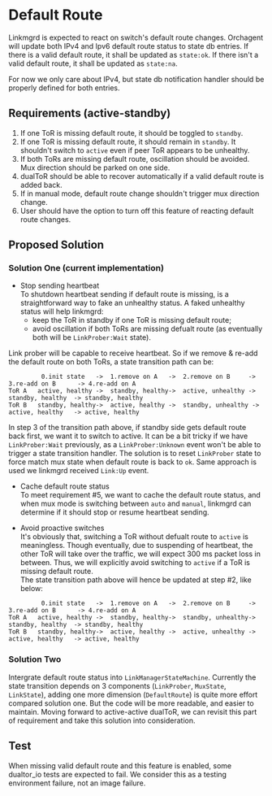 # Default Route

Linkmgrd is expected to react on switch's default route changes. Orchagent will update both IPv4 and Ipv6 default route status to state db entries. If there is a valid default route, it shall be updated as `state:ok`. If there isn't a valid default route, it shall be updated as `state:na`. 

For now we only care about IPv4, but state db notification handler should be properly defined for both entries. 

## Requirements (active-standby)
1. If one ToR is missing default route, it should be toggled to `standby`.
1. If one ToR is missing default route, it should remain in `standby`. It shouldn't switch to `active` even if peer ToR appears to be unhealthy. 
1. If both ToRs are missing default route, oscillation should be avoided. Mux direction should be parked on one side. 
1. dualToR should be able to recover automatically if a valid default route is added back.
1. If in manual mode, default route change shouldn't trigger mux direction change.  
1. User should have the option to turn off this feature of reacting default route changes. 

## Proposed Solution

### Solution One (current implementation)
* Stop sending heartbeat   
To shutdown heartbeat sending if default route is missing, is a straightforward way to fake an unhealthy status. A faked unhealthy status will help linkmgrd:
    * keep the ToR in standby if one ToR is missing default route;
    * avoid oscillation if both ToRs are missing defualt route (as eventually both will be `LinkProber:Wait` state).   

Link prober will be capable to receive heartbeat. So if we remove & re-add the default route on both ToRs, a state transition path can be:   

```
         0.init state   ->  1.remove on A   ->  2.remove on B     -> 3.re-add on B      -> 4.re-add on A
ToR A   active, healthy ->  standby, healthy->  active, unhealthy ->  standby, healthy  -> standby, healthy
ToR B   standby, healthy->  active, healthy ->  standby, unhealthy -> active, healthy   -> active, healthy
```

In step 3 of the transition path above, if standby side gets default route back first, we want it to switch to active. It can be a bit tricky if we have `LinkProber:Wait` previously, as a `LinkProber:Unknown` event won't be able to trigger a state transition handler. The solution is to reset `LinkProber` state to force match mux state when default route is back to `ok`. Same approach is used we linkmgrd received `Link:Up` event. 

* Cache default route status   
To meet requirement #5, we want to cache the default route status, and when mux mode is switching between `auto` and `manual`, linkmgrd can determine if it should stop or resume heartbeat sending. 

* Avoid proactive switches  
It's obviously that, switching a ToR without defualt route to `active` is meaningless. Though eventually, due to suspending of heartbeat, the other ToR will take over the traffic, we will expect 300 ms packet loss in between. Thus, we will explicitly avoid switching to `active` if a ToR is missing default route.   
The state transition path above will hence be updated at step #2, like below:

```
         0.init state   ->  1.remove on A   ->  2.remove on B     -> 3.re-add on B      -> 4.re-add on A
ToR A   active, healthy ->  standby, healthy->  standby, unhealthy-> standby, healthy  -> standby, healthy
ToR B   standby, healthy->  active, healthy ->  active, unhealthy -> active, healthy   -> active, healthy
```

### Solution Two 

Intergrate default route status into `LinkManagerStateMachine`. Currently the state transition depends on 3 components (`LinkProber`, `MuxState`, `LinkState`), adding one more dimension (`DefaultRoute`) is quite more effort compared solution one. But the code will be more readable, and easier to maintain. Moving forward to active-active dualToR, we can revisit this part of requirement and take this solution into consideration. 

## Test

When missing valid default route and this feature is enabled, some dualtor_io tests are expected to fail. We consider this as a testing environment failure, not an image failure. 
